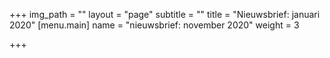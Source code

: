 +++
img_path = ""
layout = "page"
subtitle = ""
title = "Nieuwsbrief: januari 2020"
[menu.main]
name = "nieuwsbrief: november 2020"
weight = 3

+++
